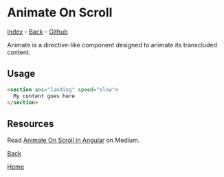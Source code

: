 # Animate On Scroll

[Index](docs/index#animate-on-scroll) - [Back](back) - [Github](https://github.com/wizdmio/wizdm/tree/master/libs/animate)

Animate is a directive-like component designed to animate its transcluded content. 

## Usage

``` html
<section aos="landing" speed="slow"> 
  My content goes here
</section>
```

## Resources

Read [Animate On Scroll in Angular](https://medium.com/wizdm-genesys/animate-on-scroll-in-angular-330efd05ebec) on Medium.

[Back](back)

[Home](home)